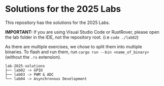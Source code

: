 # Solutions for the 2025 Labs

This repository has the solutions for the 2025 Labs.

**IMPORTANT:** If you are using Visual Studio Code or RustRover, please open the lab folder in the IDE, not the repository root. (i.e `code ./lab02`)

As there are multiple exercises, we chose to split them into multiple binaries. To flash and run them, run `cargo run --bin <name_of_binary>` (without the `.rs` extension).

```shell
lab-2025-solutions
├── lab02 -> GPIO
├── lab03 -> PWM & ADC
└── lab04 -> Asynchronous Development
```
